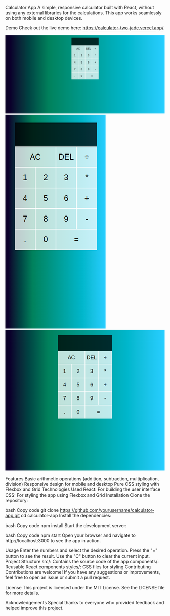 Calculator App
A simple, responsive calculator built with React, without using any external libraries for the calculations. This app works seamlessly on both mobile and desktop devices.

Demo
Check out the live demo here: https://calculator-two-jade.vercel.app/.

![Alt text](https://raw.githubusercontent.com/simopoza/Calculator/main/calculatorPc.png)
![Alt text](https://raw.githubusercontent.com/simopoza/Calculator/main/calculatorPhone.png)
![Alt text](https://raw.githubusercontent.com/simopoza/Calculator/main/calculatorTablet.png)

Features
Basic arithmetic operations (addition, subtraction, multiplication, division)
Responsive design for mobile and desktop
Pure CSS styling with Flexbox and Grid
Technologies Used
React: For building the user interface
CSS: For styling the app using Flexbox and Grid
Installation
Clone the repository:

bash
Copy code
git clone https://github.com/yourusername/calculator-app.git
cd calculator-app
Install the dependencies:

bash
Copy code
npm install
Start the development server:

bash
Copy code
npm start
Open your browser and navigate to http://localhost:3000 to see the app in action.

Usage
Enter the numbers and select the desired operation.
Press the "=" button to see the result.
Use the "C" button to clear the current input.
Project Structure
src/: Contains the source code of the app
components/: Reusable React components
styles/: CSS files for styling
Contributing
Contributions are welcome! If you have any suggestions or improvements, feel free to open an issue or submit a pull request.

License
This project is licensed under the MIT License. See the LICENSE file for more details.

Acknowledgements
Special thanks to everyone who provided feedback and helped improve this project.
